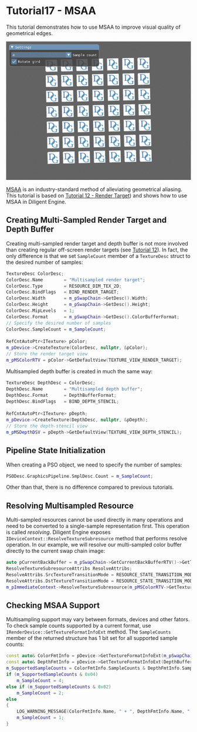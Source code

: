 # Tutorial17 - MSAA

This tutorial demonstrates how to use MSAA to improve visual quality of geometrical edges.

![](Animation_Large.gif)

[MSAA](https://en.wikipedia.org/wiki/Multisample_anti-aliasing) is an industry-standard method of alleviating
geometrical aliasing. This tutorial is based on 
[Tutorial 12 - Render Target](https://github.com/DiligentGraphics/DiligentSamples/tree/master/Tutorials/Tutorial12_RenderTarget))
and shows how to use MSAA in Diligent Engine.

## Creating Multi-Sampled Render Target and Depth Buffer

Creating multi-sampled render target and depth buffer is not more involved than
creating regular off-screen render targets (see
[Tutorial 12](https://github.com/DiligentGraphics/DiligentSamples/tree/master/Tutorials/Tutorial12_RenderTarget)).
In fact, the only difference is that we set `SampleCount` member of a `TextureDesc` struct to the
desired number of samples:

```cpp
TextureDesc ColorDesc;
ColorDesc.Name        = "Multisampled render target";
ColorDesc.Type        = RESOURCE_DIM_TEX_2D;
ColorDesc.BindFlags   = BIND_RENDER_TARGET;
ColorDesc.Width       = m_pSwapChain->GetDesc().Width;
ColorDesc.Height      = m_pSwapChain->GetDesc().Height;
ColorDesc.MipLevels   = 1;
ColorDesc.Format      = m_pSwapChain->GetDesc().ColorBufferFormat;
// Specify the desired number of samples
ColorDesc.SampleCount = m_SampleCount;

RefCntAutoPtr<ITexture> pColor;
m_pDevice->CreateTexture(ColorDesc, nullptr, &pColor);
// Store the render target view
m_pMSColorRTV = pColor->GetDefaultView(TEXTURE_VIEW_RENDER_TARGET);
```

Multisampled depth buffer is created in much the same way:
```cpp
TextureDesc DepthDesc = ColorDesc;
DepthDesc.Name        = "Multisampled depth buffer";
DepthDesc.Format      = DepthBufferFormat;
DepthDesc.BindFlags   = BIND_DEPTH_STENCIL;

RefCntAutoPtr<ITexture> pDepth;
m_pDevice->CreateTexture(DepthDesc, nullptr, &pDepth);
// Store the depth-stencil view
m_pMSDepthDSV = pDepth->GetDefaultView(TEXTURE_VIEW_DEPTH_STENCIL);
```

## Pipeline State Initialization

When creating a PSO object, we need to specify the number of samples:

```cpp
PSODesc.GraphicsPipeline.SmplDesc.Count = m_SampleCount;
```

Other than that, there is no difference compared to previous tutorials.

## Resolving Multisampled Resource

Multi-sampled resources cannot be used directly in many operations and need to be converted
to a single-sample representation first. This operation is called *resolving*.
Diligent Engine exposes `IDeviceContext::ResolveTextureSubresource` method that performs
resolve operation. In our example, we will resolve our multi-sampled color buffer directly
to the current swap chain image:

```cpp
auto pCurrentBackBuffer = m_pSwapChain->GetCurrentBackBufferRTV()->GetTexture();
ResolveTextureSubresourceAttribs ResolveAttribs;
ResolveAttribs.SrcTextureTransitionMode = RESOURCE_STATE_TRANSITION_MODE_TRANSITION;
ResolveAttribs.DstTextureTransitionMode = RESOURCE_STATE_TRANSITION_MODE_TRANSITION;
m_pImmediateContext->ResolveTextureSubresource(m_pMSColorRTV->GetTexture(), pCurrentBackBuffer, ResolveAttribs);
```

## Checking MSAA Support

Multisampling support may vary between formats, devices and other fators. To check sample counts
supported by a current format, use `IRenderDevice::GetTextureFormatInfoExt` method. The `SampleCounts`
member of the returned structure has 1 bit set for all supported sample counts:

```cpp
const auto& ColorFmtInfo = pDevice->GetTextureFormatInfoExt(m_pSwapChain->GetDesc().ColorBufferFormat);
const auto& DepthFmtInfo = pDevice->GetTextureFormatInfoExt(DepthBufferFormat);
m_SupportedSampleCounts = ColorFmtInfo.SampleCounts & DepthFmtInfo.SampleCounts;
if (m_SupportedSampleCounts & 0x04)
    m_SampleCount = 4;
else if (m_SupportedSampleCounts & 0x02)
    m_SampleCount = 2;
else
{
    LOG_WARNING_MESSAGE(ColorFmtInfo.Name, " + ", DepthFmtInfo.Name, " pair does not allow multisampling on this device");
    m_SampleCount = 1;
}
```
